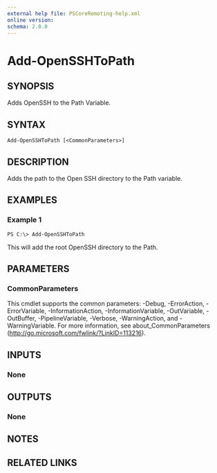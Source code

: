 ```yaml
---
external help file: PSCoreRemoting-help.xml
online version: 
schema: 2.0.0
---
```


# Add-OpenSSHToPath

## SYNOPSIS
Adds OpenSSH to the Path Variable.

## SYNTAX

```
Add-OpenSSHToPath [<CommonParameters>]
```

## DESCRIPTION
Adds the path to the Open SSH directory to the Path variable.

## EXAMPLES

### Example 1
```
PS C:\> Add-OpenSSHToPath
```

This will add the root OpenSSH directory to the Path.

## PARAMETERS

### CommonParameters
This cmdlet supports the common parameters: -Debug, -ErrorAction, -ErrorVariable, -InformationAction, -InformationVariable, -OutVariable, -OutBuffer, -PipelineVariable, -Verbose, -WarningAction, and -WarningVariable. For more information, see about_CommonParameters (http://go.microsoft.com/fwlink/?LinkID=113216).

## INPUTS

### None

## OUTPUTS

### None

## NOTES

## RELATED LINKS

